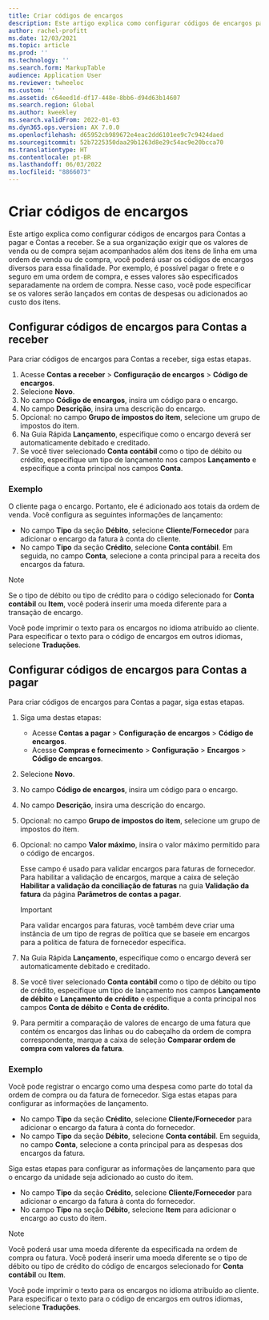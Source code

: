 ```yaml
---
title: Criar códigos de encargos
description: Este artigo explica como configurar códigos de encargos para Contas a pagar e Contas a receber.
author: rachel-profitt
ms.date: 12/03/2021
ms.topic: article
ms.prod: ''
ms.technology: ''
ms.search.form: MarkupTable
audience: Application User
ms.reviewer: twheeloc
ms.custom: ''
ms.assetid: c64eed1d-df17-448e-8bb6-d94d63b14607
ms.search.region: Global
ms.author: kweekley
ms.search.validFrom: 2022-01-03
ms.dyn365.ops.version: AX 7.0.0
ms.openlocfilehash: d65952cb989672e4eac2dd6101ee9c7c9424daed
ms.sourcegitcommit: 52b7225350daa29b1263d8e29c54ac9e20bcca70
ms.translationtype: HT
ms.contentlocale: pt-BR
ms.lasthandoff: 06/03/2022
ms.locfileid: "8866073"
---
```

# <a name="create-charges-codes"></a>Criar códigos de encargos

Este artigo explica como configurar códigos de encargos para Contas a pagar e Contas a receber. Se a sua organização exigir que os valores de venda ou de compra sejam acompanhados além dos itens de linha em uma ordem de venda ou de compra, você poderá usar os códigos de encargos diversos para essa finalidade. Por exemplo, é possível pagar o frete e o seguro em uma ordem de compra, e esses valores são especificados separadamente na ordem de compra. Nesse caso, você pode especificar se os valores serão lançados em contas de despesas ou adicionados ao custo dos itens.

## <a name="set-up-charges-codes-for-accounts-receivable"></a>Configurar códigos de encargos para Contas a receber

Para criar códigos de encargos para Contas a receber, siga estas etapas.

1. Acesse **Contas a receber** &gt; **Configuração de encargos** &gt; **Código de encargos**.
2. Selecione **Novo**.
3. No campo **Código de encargos**, insira um código para o encargo.
3. No campo **Descrição**, insira uma descrição do encargo.
4. Opcional: no campo **Grupo de impostos do item**, selecione um grupo de impostos do item.
5. Na Guia Rápida **Lançamento**, especifique como o encargo deverá ser automaticamente debitado e creditado.
6. Se você tiver selecionado **Conta contábil** como o tipo de débito ou crédito, especifique um tipo de lançamento nos campos **Lançamento** e especifique a conta principal nos campos **Conta**.

### <a name="example"></a>Exemplo

O cliente paga o encargo. Portanto, ele é adicionado aos totais da ordem de venda. Você configura as seguintes informações de lançamento:

- No campo **Tipo** da seção **Débito**, selecione **Cliente/Fornecedor** para adicionar o encargo da fatura à conta do cliente.
- No campo **Tipo** da seção **Crédito**, selecione **Conta contábil**. Em seguida, no campo **Conta**, selecione a conta principal para a receita dos encargos da fatura.

> [!NOTE]
> Se o tipo de débito ou tipo de crédito para o código selecionado for **Conta contábil** ou **Item**, você poderá inserir uma moeda diferente para a transação de encargo.

Você pode imprimir o texto para os encargos no idioma atribuído ao cliente. Para especificar o texto para o código de encargos em outros idiomas, selecione **Traduções**.

## <a name="set-up-charges-codes-for-accounts-payable"></a>Configurar códigos de encargos para Contas a pagar

Para criar códigos de encargos para Contas a pagar, siga estas etapas.

1. Siga uma destas etapas:

    - Acesse **Contas a pagar** &gt; **Configuração** **de encargos** &gt; **Código de encargos**.
    - Acesse **Compras e fornecimento** &gt; **Configuração** &gt; **Encargos** &gt; **Código de encargos**.

2. Selecione **Novo**.
3. No campo **Código de encargos**, insira um código para o encargo.
3. No campo **Descrição**, insira uma descrição do encargo.
4. Opcional: no campo **Grupo de impostos do item**, selecione um grupo de impostos do item.
5. Opcional: no campo **Valor máximo**, insira o valor máximo permitido para o código de encargos.

    Esse campo é usado para validar encargos para faturas de fornecedor. Para habilitar a validação de encargos, marque a caixa de seleção **Habilitar a validação da conciliação de faturas** na guia **Validação da fatura** da página **Parâmetros de contas a pagar**.

    > [!IMPORTANT]
    > Para validar encargos para faturas, você também deve criar uma instância de um tipo de regras de política que se baseie em encargos para a política de fatura de fornecedor específica.

6. Na Guia Rápida **Lançamento**, especifique como o encargo deverá ser automaticamente debitado e creditado.
7. Se você tiver selecionado **Conta contábil** como o tipo de débito ou tipo de crédito, especifique um tipo de lançamento nos campos **Lançamento de débito** e **Lançamento de crédito** e especifique a conta principal nos campos **Conta de débito** e **Conta de crédito**.
8. Para permitir a comparação de valores de encargo de uma fatura que contém os encargos das linhas ou do cabeçalho da ordem de compra correspondente, marque a caixa de seleção **Comparar ordem de compra com valores da fatura**.

### <a name="example"></a>Exemplo

Você pode registrar o encargo como uma despesa como parte do total da ordem de compra ou da fatura de fornecedor. Siga estas etapas para configurar as informações de lançamento. 

- No campo **Tipo** da seção **Crédito**, selecione **Cliente/Fornecedor** para adicionar o encargo da fatura à conta do fornecedor.
- No campo **Tipo** da seção **Débito**, selecione **Conta contábil**. Em seguida, no campo **Conta**, selecione a conta principal para as despesas dos encargos da fatura.

Siga estas etapas para configurar as informações de lançamento para que o encargo da unidade seja adicionado ao custo do item.

- No campo **Tipo** da seção **Crédito**, selecione **Cliente/Fornecedor** para adicionar o encargo da fatura à conta do fornecedor.
- No campo **Tipo** na seção **Débito**, selecione **Item** para adicionar o encargo ao custo do item.

> [!NOTE]
> Você poderá usar uma moeda diferente da especificada na ordem de compra ou fatura. Você poderá inserir uma moeda diferente se o tipo de débito ou tipo de crédito do código de encargos selecionado for **Conta contábil** ou **Item**.

Você pode imprimir o texto para os encargos no idioma atribuído ao cliente. Para especificar o texto para o código de encargos em outros idiomas, selecione **Traduções**.
